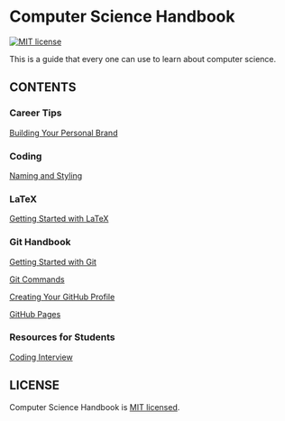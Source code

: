 # Computer Science Handbook
[![MIT license](https://img.shields.io/badge/license-MIT-blue.svg)](https://github.com/hoduchieu01/Computer-Science-Handbook/blob/master/LICENSEhttps://github.com/facebook/hermes/blob/master/LICENSE)

This is a guide that every one can use to learn about computer science.

## CONTENTS

### Career Tips
[Building Your Personal Brand](./CareerTips/BuildingYourPersonalBrand.md)

### Coding
[Naming and Styling](./Coding/NamingAndStyling.md)

### LaTeX
[Getting Started with LaTeX](./LaTeX/GettingStartedwithLaTeX.md)

### Git Handbook
[Getting Started with Git](./GitHandbook/GettingStartedwithGit.md)

[Git Commands](./GitHandbook/GitCommands.md)

[Creating Your GitHub Profile](./GitHandbook/CreatingYourGitHubProfile.md)

[GitHub Pages](./GitHandbook/GitHubPages.md)

### Resources for Students

[Coding Interview](./ResourcesForStudents/CodingInterview.md)

## LICENSE

Computer Science Handbook is [MIT licensed](./LICENSE).
